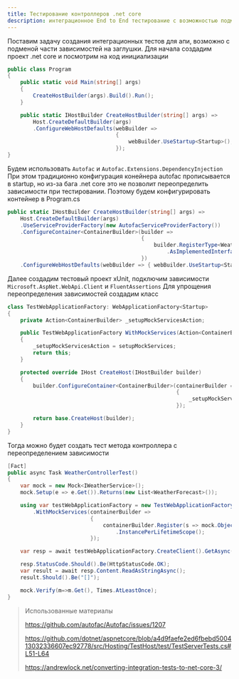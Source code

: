```yaml
---
title: Тестирование контроллеров .net core
description: интеграционное End to End тестирование с возможностью подмены зависимостей
---
```


Поставим задачу создания интеграционных тестов для апи, возможно с подменой части зависимостей на заглушки. Для начала создадим проект .net core и посмотрим на код инициализации

```c#
public class Program
{
    public static void Main(string[] args)
    {
        CreateHostBuilder(args).Build().Run();
    }

    public static IHostBuilder CreateHostBuilder(string[] args) =>
        Host.CreateDefaultBuilder(args)
        .ConfigureWebHostDefaults(webBuilder =>
                                  {
                                      webBuilder.UseStartup<Startup>();
                                  });
}
```

Будем использовать `Autofac` и `Autofac.Extensions.DependencyInjection` При этом традиционно конфигурация конейнера autofac прописывается в startup, но из-за бага .net core это не позволит переопределить зависимости при тестировании. Поэтому будем конфигурировать контейнер в Program.cs

```c#
public static IHostBuilder CreateHostBuilder(string[] args) =>
    Host.CreateDefaultBuilder(args)
    .UseServiceProviderFactory(new AutofacServiceProviderFactory())
    .ConfigureContainer<ContainerBuilder>(builder =>
                                          {
                                              builder.RegisterType<WeatherService>()
                                                  .AsImplementedInterfaces().InstancePerLifetimeScope();
                                          })
    .ConfigureWebHostDefaults(webBuilder => { webBuilder.UseStartup<Startup>(); });
```

Далее создадим тестовый проект xUnit, подключим зависимости `Microsoft.AspNet.WebApi.Client` и `FluentAssertions` Для упрощения переопределения зависимостей создадим класс

```c#
class TestWebApplicationFactory: WebApplicationFactory<Startup>
{
    private Action<ContainerBuilder> _setupMockServicesAction;

    public TestWebApplicationFactory WithMockServices(Action<ContainerBuilder> setupMockServices)
    {
        _setupMockServicesAction = setupMockServices;
        return this;
    }

    protected override IHost CreateHost(IHostBuilder builder)
    {
        builder.ConfigureContainer<ContainerBuilder>(containerBuilder =>
                                                     {
                                                         _setupMockServicesAction?.Invoke(containerBuilder);
                                                     });

        return base.CreateHost(builder);
    }
}
```

 Тогда можно будет создать  тест метода контроллера с переопределением зависимости 

```c#
[Fact]
public async Task WeatherControllerTest()
{
    var mock = new Mock<IWeatherService>();
    mock.Setup(e => e.Get()).Returns(new List<WeatherForecast>());

    using var testWebApplicationFactory = new TestWebApplicationFactory()
        .WithMockServices(containerBuilder =>
                          {
                              containerBuilder.Register(s => mock.Object).AsImplementedInterfaces()
                                  .InstancePerLifetimeScope();
                          });

    var resp = await testWebApplicationFactory.CreateClient().GetAsync("/weatherforecast");

    resp.StatusCode.Should().Be(HttpStatusCode.OK);
    var result = await resp.Content.ReadAsStringAsync();
    result.Should().Be("[]");

    mock.Verify(m=>m.Get(), Times.AtLeastOnce);
}
```



> Использованные материалы
>
> https://github.com/autofac/Autofac/issues/1207
>
> https://github.com/dotnet/aspnetcore/blob/a4d9faefe2ed6fbebd500413032336607ec92778/src/Hosting/TestHost/test/TestServerTests.cs#L51-L64
>
> https://andrewlock.net/converting-integration-tests-to-net-core-3/